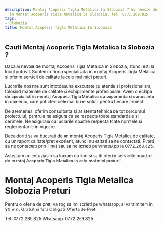 ```yaml
---
description: Montaj Acoperis Tigla Metalica la Slobozia ? Ai nevoie de un profesionist
  in Montaj Acoperis Tigla Metalica la Slobozia. tel. 0772.269.825
tags:
- Slobozia
title: Montaj Acoperis Tigla Metalica In Slobozia
---
```



## Cauti Montaj Acoperis Tigla Metalica la Slobozia ?

Daca ai nevoie de montaj Acoperis Tigla Metalica in Slobozia, atunci esti la locul potrivit. Suntem o firma specializata in montaj Acoperis Tigla Metalica si oferim servicii de calitate la cele mai mici preturi. 

Lucrarile noastre sunt intotdeauna executate cu atentie si profesionalism, folosind materiale de calitate si echipamente profesionale. Avem o echipa de specialisti in montaj Acoperis Tigla Metalica cu experienta si cunostinte in domeniu, care pot oferi cele mai bune solutii pentru fiecare proiect. 

De asemenea, oferim consultanta si asistenta tehnica pe tot parcursul proiectului, pentru a ne asigura ca se respecta toate standardele si cerintele. Ne asiguram ca lucrarile noastre respecta toate normele si reglementarile in vigoare. 

Daca doriti sa va bucurati de un montaj Acoperis Tigla Metalica de calitate, cu un raport calitate/pret excelent, atunci nu ezitati sa ne contactati. Puteti sa ne contactati prin [link] sau sa ne scrieti pe WhatsApp la 0772.269.825. 

Asteptam cu entuziasm sa lucram cu tine si sa iti oferim serviciile noastre de montaj Acoperis Tigla Metalica la cele mai mici preturi!

# Montaj Acoperis Tigla Metalica Slobozia Preturi
Pentru o oferta de pret, va rog sa imi scrieti pe whatsapp, si va trimitem in 30 min, Gratuit si fara Obligatii Oferta de Pret.

Tel. 0772.269.825
Whatsapp. 0772.269.825